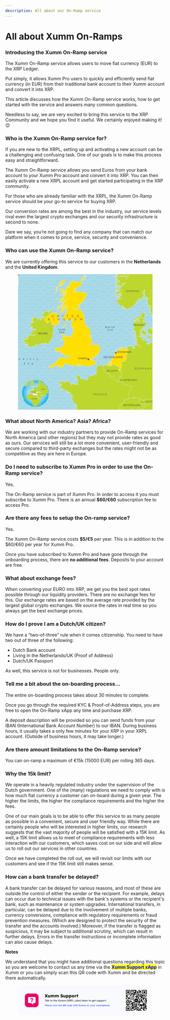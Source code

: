 ```yaml
---
description: All about our On-Ramp service
---
```


# All about Xumm On-Ramps

### **Introducing the Xumm On-Ramp service**

The Xumm On-Ramp service allows users to move fiat currency (EUR) to the XRP Ledger.

Put simply, it allows Xumm Pro users to quickly and efficiently send fiat currency (in EUR) from their traditional bank account to their Xumm account and convert it into XRP.

This article discusses how the Xumm On-Ramp service works, how to get started with the service and answers many common questions.

Needless to say, we are very excited to bring this service to the XRP Community and we hope you find it useful. We certainly enjoyed making it! 😊

### **Who is the Xumm On-Ramp service for?**

If you are new to the XRPL, setting up and activating a new account can be a challenging and confusing task. One of our goals is to make this process easy and straightforward.

The Xumm On-Ramp service allows you send Euros from your bank account to your Xumm Pro account and convert it into XRP. You can then easily activate a new XRPL account and get started participating in the XRP community.

For those who are already familiar with the XRPL, the Xumm On-Ramp service should be your go-to service for buying XRP.

Our conversion rates are among the best in the industry, our service levels rival even the largest crypto exchanges and our security infrastructure is second to none.

Dare we say, you’re not going to find any company that can match our platform when it comes to price, service, security and convenience.



### **Who can use the Xumm On-Ramp service?**

We are currently offering this service to our customers in the **Netherlands** and the **United Kingdom**.

<figure><img src="../../../../.gitbook/assets/NL and UK Map.png" alt=""><figcaption></figcaption></figure>

### **What about North America? Asia? Africa?**

We are working with our industry partners to provide On-Ramp services for North America (and other regions) but they may not provide rates as good as ours. Our services will still be a lot more convenient, user-friendly and secure compared to third-party exchanges but the rates might not be as competitive as they are here in Europe.

### **Do I need to subscribe to Xumm Pro in order to use the On-Ramp service?**

Yes.

The On-Ramp service is part of Xumm Pro. In order to access it you must subscribe to Xumm Pro. There is an annual **$60/€60** subscription fee to access Pro.&#x20;

### **Are there any fees to setup the On-ramp service?**

Yes.

The Xumm On-Ramp service costs **$5/€5** per year. This is in addition to the $60/€60 per year for Xumm Pro.

Once you have subscribed to Xumm Pro and have gone through the onboarding process, there are **no additional fees**. Deposits to your account are free.

### **What about exchange fees?**

When converting your EURO into XRP, we get you the best spot rates possible through our liquidity providers. There are no exchange fees for this. Our exchange rates are based on the average rate provided by the largest global crypto exchanges. We source the rates in real time so you always get the best exchange prices.

### **How do I prove I am a Dutch/UK citizen?**

We have a “two-of-three” rule when it comes citizenship. You need to have two out of three of the following:

* Dutch Bank account
* Living in the Netherlands/UK (Proof of Address)
* Dutch/UK Passport

As well, this service is not for businesses. People only.

### **Tell me a bit about the on-boarding process…**

The entire on-boarding process takes about 30 minutes to complete.

Once you go through the required KYC & Proof-of-Address steps, you are free to open the On-Ramp xApp any time and purchase XRP.

A deposit description will be provided so you can send funds from your IBAN (International Bank Account Number) to our IBAN. During business hours, it usually takes a only few minutes for your XRP in your XRPL account. (Outside of business hours, it may take longer.)

### **Are there amount limitations to the On-Ramp service?**

You can on-ramp a maximum of €15k (15000 EUR) per rolling 365 days.

### **Why the 15k limit?**

We operate in a heavily regulated industry under the supervision of the Dutch government. One of the (many) regulations we need to comply with is how much fiat currency a customer can on-board during a given year. The higher the limits, the higher the compliance requirements and the higher the fees.

One of our main goals is to be able to offer this service to as many people as possible in a convenient, secure and user friendly way. While there are certainly people who will be interested in higher limits, our research suggests that the vast majority of people will be satisfied with a 15K limit. As well, a 15K limit allows us to meet of compliance requirements with less interaction with our customers, which saves cost on our side and will allow us to roll out our services in other countries.

Once we have completed the roll out, we will revisit our limits with our customers and see if the 15K limit still makes sense.

### How can a bank transfer be delayed?

A bank transfer can be delayed for various reasons, and most of these are outside the control of either the sender or the recipient. For example, delays can occur due to technical issues with the bank's systems or the recipient's bank, such as maintenance or system upgrades. International transfers, in particular, can be delayed due to the involvement of multiple banks, currency conversions, compliance with regulatory requirements or fraud prevention measures. (Which are designed to protect the security of the transfer and the accounts involved.) Moreover, if the transfer is flagged as suspicious, it may be subject to additional scrutiny, which can result in further delays. Errors in the transfer instructions or incomplete information can also cause delays.&#x20;



**Notes**

We understand that you might have additional questions regarding this topic so you are welcome to contact us any time via the <mark style="color:blue;">**Xumm Support xApp**</mark> in Xumm or you can simply scan this QR code with Xumm and be directed there automatically.

<figure><img src="../../../../.gitbook/assets/Support banner Xumm.png" alt=""><figcaption></figcaption></figure>
